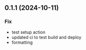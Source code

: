 ## 0.1.1 (2024-10-11)

### Fix

- test setup action
- updated ci to test build and deploy
- formatting

